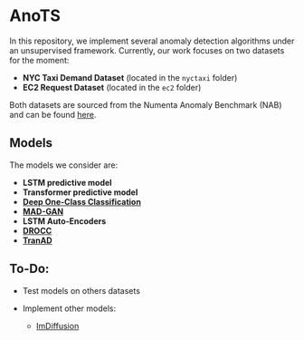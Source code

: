 # AnoTS

In this repository, we implement several anomaly detection algorithms under an unsupervised framework. Currently, our work focuses on two datasets for the moment:  

- **NYC Taxi Demand Dataset** (located in the `nyctaxi` folder)  
- **EC2 Request Dataset** (located in the `ec2` folder)  

Both datasets are sourced from the Numenta Anomaly Benchmark (NAB) and can be found [here](https://github.com/numenta/NAB/).

## Models

The models we consider are:
- **LSTM predictive model** 
- **Transformer predictive model** 
- [**Deep One-Class Classification**](http://proceedings.mlr.press/v80/ruff18a/ruff18a.pdf)
- [**MAD-GAN**](https://arxiv.org/abs/1901.04997)
- **LSTM Auto-Encoders** 
- [**DROCC**](https://arxiv.org/abs/2002.12718)
- [**TranAD**](https://arxiv.org/abs/2201.07284)

## To-Do:

- Test models on others datasets

- Implement other models: 
    - [ImDiffusion](https://www.vldb.org/pvldb/vol17/p359-zhang.pdf)